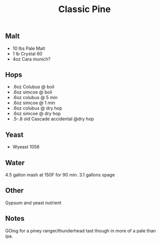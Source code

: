 ﻿---
layout: post
title: Classic Pine
tags: [ beer ]
---
## Malt
- 10 lbs Pale Malt 
- 1 lb Crystal 60
- 4oz Cara munich?
## Hops
-  .6oz Colubus @ boil
-  .6oz simcoe @ boil
-  .6oz colubus @ 5 min
-  .6oz simcoe @ 1 min
-  .6oz colubus @ dry hop
-  .6oz simcoe @ dry hop 
- .5-.8 old Cascade accidental @dry hop
## Yeast
- Wyeast 1056
## Water
4.5 gallon mash at 150F for 90 min. 3.1 gallons spage 
## Other
Gypsum and yeast nutrient
## Notes
GOing for a piney ranger/thunderhead tast though in more of a pale than ipa. 
